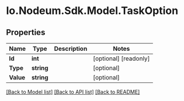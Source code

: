 # Io.Nodeum.Sdk.Model.TaskOption
## Properties

Name | Type | Description | Notes
------------ | ------------- | ------------- | -------------
**Id** | **int** |  | [optional] [readonly] 
**Type** | **string** |  | [optional] 
**Value** | **string** |  | [optional] 

[[Back to Model list]](../README.md#documentation-for-models) [[Back to API list]](../README.md#documentation-for-api-endpoints) [[Back to README]](../README.md)

